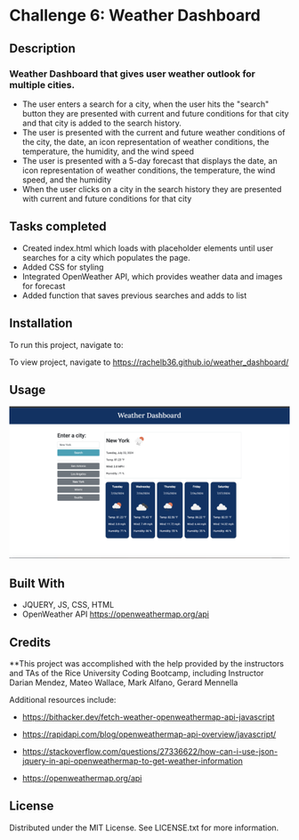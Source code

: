 # Challenge 6: Weather Dashboard

## Description

### Weather Dashboard that gives user weather outlook for multiple cities.

- The user enters a search for a city, when the user hits the "search" button they are presented with current and future conditions for that city and that city is added to the search history.
- The user is presented with the current and future weather conditions of the city, the date, an icon representation of weather conditions, the temperature, the humidity, and the wind speed
- The user is presented with a 5-day forecast that displays the date, an icon representation of weather conditions, the temperature, the wind speed, and the humidity
- When the user clicks on a city in the search history they are presented with current and future conditions for that city

## Tasks completed

- Created index.html which loads with placeholder elements until user searches for a city which populates the page.
- Added CSS for styling
- Integrated OpenWeather API, which provides weather data and images for forecast
- Added function that saves previous searches and adds to list

## Installation

To run this project, navigate to:

To view project, navigate to <https://rachelb36.github.io/weather_dashboard/>

## Usage

![screenshot of weather dashboard app](assets/images/weather_dashboard_screenshot.png)

## Built With

- JQUERY, JS, CSS, HTML
- OpenWeather API <https://openweathermap.org/api>

## Credits

\*\*This project was accomplished with the help provided by the instructors and TAs of the Rice University Coding Bootcamp, including Instructor Darian Mendez, Mateo Wallace, Mark Alfano, Gerard Mennella

Additional resources include:

- <https://bithacker.dev/fetch-weather-openweathermap-api-javascript>

- <https://rapidapi.com/blog/openweathermap-api-overview/javascript/>

- <https://stackoverflow.com/questions/27336622/how-can-i-use-json-jquery-in-api-openweathermap-to-get-weather-information>

- <https://openweathermap.org/api>

## License

Distributed under the MIT License. See LICENSE.txt for more information.
